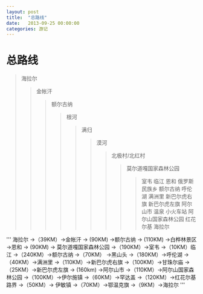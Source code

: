 ```yaml
---
layout: post
title:  "总路线"
date:   2013-09-25 00:00:00
categories: 游记
---
```

总路线
===


> 海拉尔
>> 金帐汗
>>> 额尔古纳
>>>> 根河
>>>>> 满归
>>>>>> 漠河
>>>>>>> 北极村/北红村
>>>>>>>> 莫尔道嘎国家森林公园
>>>>>>>>> 室韦
>>>>>>>> 临江
>>>>>>> 恩和 俄罗斯民族乡
>>>>>> 额尔古纳
>>>>> 呼伦湖
>>>> 满洲里
>>> 新巴尔虎右旗
>>>> 新巴尔虎左旗
>>>>> 阿尔山市 温泉 小火车站
>>>>>> 阿尔山国家森林公园
>>>>>>> 红花尔基
>>>>>>>> 海拉尔




'''
海拉尔
→（39KM）→金帐汗
→ (90KM) →额尔古纳
→ (110KM) →白桦林景区→恩和
→ (90KM) → 莫尔道嘎国家森林公园
→（190KM）→室韦
→（10KM）临江
→（240KM）→额尔古纳
→（70KM） →黑山头
→（180KM）→呼伦湖
→（40KM）→满洲里
→（110KM）→新巴尔虎右旗
→（100KM）→甘珠尔庙
→（25KM）→新巴尔虎左旗
→ (160km) →阿尔山市
→（110KM）→阿尔山国家森林公园
→（100KM）→伊尔施镇
→（60KM）→罕达盖
→（120KM）→红花尔基路界
→（50KM）→ 伊敏镇
→（70KM）→鄂温克旗
→（9KM）→海拉尔
'''
